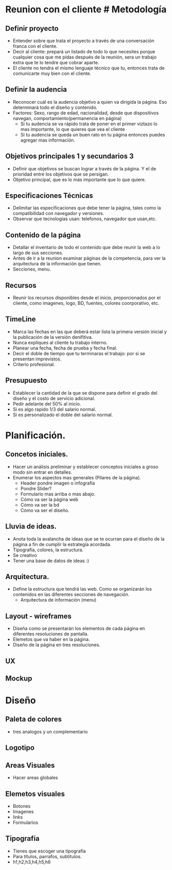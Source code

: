 # Reunion con el cliente # Metodología

## Definir proyecto
* Entender sobre que trata el proyecto a través de una conversación franca con el cliente.
* Decir al cliente: prepará un listado de todo lo que necesites porque cualquier cosa que me pidas después de la reunión, sera un trabajo extra que te lo tendre que cobrar aparte.
* El cliente no tendra el mismo lenguaje técnico que tu, entonces trata de comunicarte muy bien con el cliente.

## Definir la audencia
* Reconocer cuál es la audencia objetivo a quien va dirigida la página. Eso determinará todo el diseño y contenido.
* Factores: Sexo, rango de edad, nacionalidad, desde que dispositivos navegan, comportamiento(permanencia en página)
    - Si tu audencia se va rápido trata de poner en el primer viztazo lo mas importante, lo que quieres que vea el cliente
    - Si tu audencia se queda un buen rato en tu página entonces puedes agregar mas información.
    
## Objetivos principales 1 y secundarios 3
* Definir que objetivos se buscan lograr a través de la página. Y el de prioridad entre los objetivos que se persigan.
* Objetivo principal, que es lo más importante que lo que quiere.

## Especificaciones Técnicas
* Delimitar las especificaciones que debe tener la página, tales como la compatibilidad con navegador y versiones.
* Observar que tecnologías usan: telefonos, navegador que usan,etc.

## Contenido de la página
* Detallar el inventario de todo el contenido que debe reunir la web a lo largo de sus secciones.
* Antes de ir a la reunion examinar páginas de la competencia, para ver la arquitectura de la información que tienen.
* Secciones, menu.

## Recursos
* Reunir los recursos disponibles desde el inicio, proporcionados por el cliente, como imagenes, logo, BD, fuentes, colores coorporativo, etc.

## TimeLine
* Marca las fechas en las que deberá estar lista la primera versión inicial y la publicación de la versión denifitiva.
* Nunca expliques al cliente tu trabajo interno.
* Planear una fecha, fecha de prueba y fecha final.
* Decir el doble de tiempo que tu terminaras el trabajo: por si se presentan imprevistos.
* Criterio profesional.

## Presupuesto
* Establecer la cantidad de la que se dispone para definir el grado del diseño y el costo de servicio adicional.
* Pedir adelante del 50% al inicio.
* Si es algo rapido 1/3 del salario normal.
* Si es personalizado el doble del salario normal.

# Planificación.
## Concetos iniciales.
* Hacer un análisis preliminar y establecer conceptos iniciales a groso modo sin entrar en detalles.
* Enumerar los aspectos mas generales (Pilares de la página).
    - Header pondre imagen o infografía
    - Pondre Slider?
    - Formulario mas arriba o mas abajo.
    - Cómo va ser la página web
    - Cómo va ser la bd
    - Cómo va ser el diseño.

## Lluvia de ideas.
* Anota toda la avalancha de ideas que se te ocurran para el diseño de la página a fin de cumplir la estrategía acordada.
* Tipografía, colores, la estructura.
* Se creativo
* Tener una base de datos de ideas :)

## Arquitectura.
* Define la estructura que tendrá las web. Como se organizarán los contenidos en las diferentes secciones de navegación.
    - Arquitectura de información (menu)
    
## Layout - wireframes
* Diseña como se presentarán los elementos de cada página en diferentes resoluciones de pantalla.
* Elemetos que va haber en la página.
* Diseño de la página en tres resoluciones.

## UX 

## Mockup


# Diseño
## Paleta de colores
* tres analogos y un complementario

## Logotipo

## Areas Visuales
* Hacer areas globales

## Elemetos visuales
* Botones
* Imagenes
* links
* Formularios

## Tipografía
* Tienes que escoger una tipografía 
* Para títulos, parrafos, subtitulos.
* h1,h2,h3,h4,h5,h6












  
 